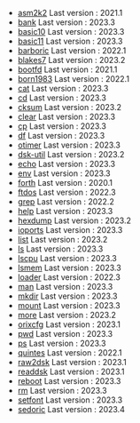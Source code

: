 * [asm2k2](../asm2k2) Last version : 2021.1
* [bank](../bank) Last version : 2023.3
* [basic10](../basic10) Last version : 2023.3
* [basic11](../basic11) Last version : 2023.3
* [barboric](../barboric) Last version : 2022.1
* [blakes7](../blakes7) Last version : 2023.2
* [bootfd](../bootfd) Last version : 2021.1
* [born1983](../born1983) Last version : 2022.1
* [cat](../cat) Last version : 2023.3
* [cd](../cd) Last version : 2023.3
* [cksum](../cksum) Last version : 2023.2
* [clear](../clear) Last version : 2023.3
* [cp](../cp) Last version : 2023.3
* [df](../df) Last version : 2023.3
* [otimer](../otimer) Last version : 2023.3
* [dsk-util](../dsk-util) Last version : 2023.2
* [echo](../echo) Last version : 2023.3
* [env](../env) Last version : 2023.3
* [forth](../forth) Last version : 2020.1
* [ftdos](../ftdos) Last version : 2022.3
* [grep](../grep) Last version : 2022.2
* [help](../help) Last version : 2023.3
* [hexdump](../hexdump) Last version : 2023.2
* [ioports](../ioports) Last version : 2023.3
* [list](../list) Last version : 2023.2
* [ls](../ls) Last version : 2023.3
* [lscpu](../lscpu) Last version : 2023.3
* [lsmem](../lsmem) Last version : 2023.3
* [loader](../loader) Last version : 2022.3
* [man](../man) Last version : 2023.3
* [mkdir](../mkdir) Last version : 2023.3
* [mount](../mount) Last version : 2023.3
* [more](../more) Last version : 2023.2
* [orixcfg](../orixcfg) Last version : 2023.1
* [pwd](../pwd) Last version : 2023.3
* [ps](../ps) Last version : 2023.3
* [quintes](../quintes) Last version : 2022.1
* [raw2dsk](../raw2dsk) Last version : 2023.1
* [readdsk](../readdsk) Last version : 2023.1
* [reboot](../reboot) Last version : 2023.3
* [rm](../rm) Last version : 2023.3
* [setfont](../setfont) Last version : 2023.3
* [sedoric](../sedoric) Last version : 2023.4
